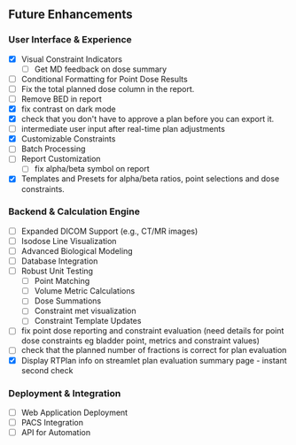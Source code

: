 ## Future Enhancements

### User Interface & Experience
- [x] Visual Constraint Indicators
    - [ ] Get MD feedback on dose summary
- [ ] Conditional Formatting for Point Dose Results
- [ ] Fix the total planned dose column in the report.
- [ ] Remove BED in report
- [x] fix contrast on dark mode
- [x] check that you don't have to approve a plan before you can export it.
- [ ] intermediate user input after real-time plan adjustments
- [x] Customizable Constraints
- [ ] Batch Processing
- [ ] Report Customization
    - [ ] fix alpha/beta symbol on report
- [x] Templates and Presets for alpha/beta ratios, point selections and dose constraints.

### Backend & Calculation Engine
- [ ] Expanded DICOM Support (e.g., CT/MR images)
- [ ] Isodose Line Visualization
- [ ] Advanced Biological Modeling
- [ ] Database Integration
- [ ] Robust Unit Testing
    - [ ] Point Matching
    - [ ] Volume Metric Calculations
    - [ ] Dose Summations
    - [ ] Constraint met visualization
    - [ ] Constraint Template Updates
- [ ] fix point dose reporting and constraint evaluation (need details for point dose constraints eg bladder point, metrics and constraint values)
- [ ] check that the planned number of fractions is correct for plan evaluation
- [x] Display RTPlan info on streamlet plan evaluation summary page - instant second check

### Deployment & Integration
- [ ] Web Application Deployment
- [ ] PACS Integration
- [ ] API for Automation